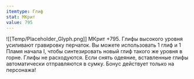 ```yaml
---
itemtype: Глиф
stat: МКрит 
value: 795
---
```

![[Temp/Placeholder_Glyph.png]]
МКрит +795. Глифы высокого уровня усиливают гравировку перчаток. Вы можете использовать 1 глиф и 1 Пламя начала I, чтобы синтезировать новый глиф такого же уровня в горне. Глифы не расходуются. Если снять одеяние, вставленные глифы автоматически отправляются в сумку. Бонус действует только на персонажа!
